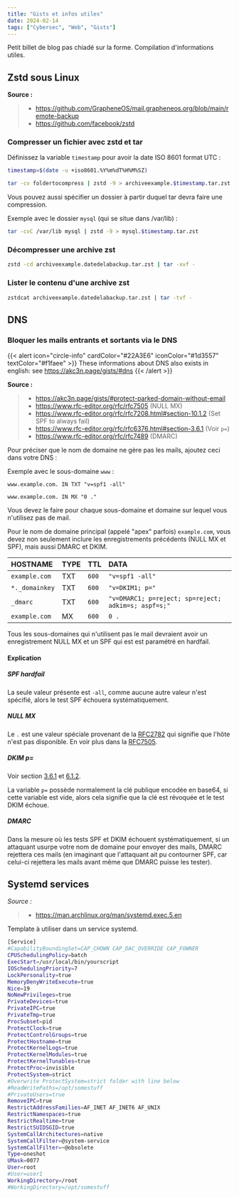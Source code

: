 ```yaml
---
title: "Gists et infos utiles"
date: 2024-02-14
tags: ["Cybersec", "Web", "Gists"]
---
```


Petit billet de blog pas chiadé sur la forme. Compilation d'informations utiles.

## Zstd sous Linux

**Source :**

> - <https://github.com/GrapheneOS/mail.grapheneos.org/blob/main/remote-backup>
> - <https://github.com/facebook/zstd>

### Compresser un fichier avec zstd et tar

Définissez la variable `timestamp` pour avoir la date ISO 8601 format UTC :

```bash
timestamp=$(date -u +iso8601.%Y%m%dT%H%M%SZ)
```

```bash
tar -cv foldertocompress | zstd -9 > archiveexample.$timestamp.tar.zst
```

Vous pouvez aussi spécifier un dossier à partir duquel tar devra faire une compression.

Exemple avec le dossier `mysql` (qui se situe dans /var/lib) :

```bash
tar -cvC /var/lib mysql | zstd -9 > mysql.$timestamp.tar.zst
```

### Décompresser une archive zst

```bash
zstd -cd archiveexample.datedelabackup.tar.zst | tar -xvf -
```

### Lister le contenu d'une archive zst

```bash
zstdcat archiveexample.datedelabackup.tar.zst | tar -tvf -
```

## DNS

### Bloquer les mails entrants et sortants via le DNS

{{< alert icon="circle-info" cardColor="#22A3E6" iconColor="#1d3557" textColor="#f1faee" >}}
These informations about DNS also exists in english: see <https://akc3n.page/gists/#dns>
{{< /alert >}}

**Source :**

> - <https://akc3n.page/gists/#protect-parked-domain-without-email>
> - <https://www.rfc-editor.org/rfc/rfc7505> (NULL MX)
> - <https://www.rfc-editor.org/rfc/rfc7208.html#section-10.1.2> (Set SPF to always fail)
> - <https://www.rfc-editor.org/rfc/rfc6376.html#section-3.6.1> (Voir `p=`)
> - <https://www.rfc-editor.org/rfc/rfc7489> (DMARC)

Pour préciser que le nom de domaine ne gère pas les mails, ajoutez ceci dans votre DNS :

Exemple avec le sous-domaine `www` :

```text
www.example.com. IN TXT "v=spf1 -all"
```

```text
www.example.com. IN MX "0 ."
```

Vous devez le faire pour chaque sous-domaine et domaine sur lequel vous n'utilisez pas de mail.

Pour le nom de domaine principal (appelé "apex" parfois) `example.com`, vous devez non seulement inclure les enregistrements précédents (NULL MX et SPF), mais aussi DMARC et DKIM.

| HOSTNAME | TYPE | TTL | DATA |
| :--- | :--- | :--- | :--- |
| `example.com`| TXT | `600` | `"v=spf1 -all"` |
| `*._domainkey` | TXT | `600` | `"v=DKIM1; p="` |
| `_dmarc` | TXT | `600` | `"v=DMARC1; p=reject; sp=reject; adkim=s; aspf=s;"` |
| `example.com` | MX | `600` | `0 .` |

Tous les sous-domaines qui n'utilisent pas le mail devraient avoir un enregistrement NULL MX et un SPF qui est est paramétré en hardfail.

#### Explication

##### SPF hardfail

La seule valeur présente est `-all`, comme aucune autre valeur n'est spécifié, alors le test SPF échouera systématiquement.

##### NULL MX

Le `.` est une valeur spéciale provenant de la [RFC2782](https://www.rfc-editor.org/rfc/rfc2782) qui signifie que l'hôte n'est pas disponible.
En voir plus dans la [RFC7505](https://www.rfc-editor.org/rfc/rfc7505).

##### DKIM p=

Voir section [3.6.1](https://www.rfc-editor.org/rfc/rfc6376.html#section-3.6.1) et [6.1.2](https://www.rfc-editor.org/rfc/rfc6376.html#section-6.1.2).

La variable `p=` possède normalement la clé publique encodée en base64, si cette variable est vide, alors cela signifie que la clé est révoquée et le test DKIM échoue.

##### DMARC

Dans la mesure où les tests SPF et DKIM échouent systématiquement, si un attaquant usurpe votre nom de domaine pour envoyer des mails, DMARC rejettera ces mails (en imaginant que l'attaquant ait pu contourner SPF, car celui-ci rejettera les mails avant même que DMARC puisse les tester).

## Systemd services

*Source :*

> - <https://man.archlinux.org/man/systemd.exec.5.en>

Template à utiliser dans un service systemd.

```bash
[Service]
#CapabilityBoundingSet=CAP_CHOWN CAP_DAC_OVERRIDE CAP_FOWNER
CPUSchedulingPolicy=batch
ExecStart=/usr/local/bin/yourscript
IOSchedulingPriority=7
LockPersonality=true
MemoryDenyWriteExecute=true
Nice=19
NoNewPrivileges=true
PrivateDevices=true
PrivateIPC=true
PrivateTmp=true
ProcSubset=pid
ProtectClock=true
ProtectControlGroups=true
ProtectHostname=true
ProtectKernelLogs=true
ProtectKernelModules=true
ProtectKernelTunables=true
ProtectProc=invisible
ProtectSystem=strict
#Overwrite ProtectSystem=strict folder with line below
#ReadWritePaths=/opt/somestuff
#PrivateUsers=true
RemoveIPC=true
RestrictAddressFamilies=AF_INET AF_INET6 AF_UNIX
RestrictNamespaces=true
RestrictRealtime=true
RestrictSUIDSGID=true
SystemCallArchitectures=native
SystemCallFilter=@system-service
SystemCallFilter=~@obsolete
Type=oneshot
UMask=0077
User=root
#User=user1
WorkingDirectory=/root
#WorkingDirectory=/opt/somestuff
```
